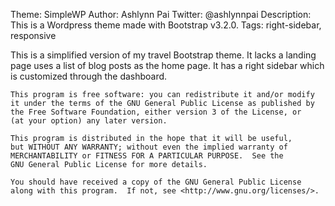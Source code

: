 
Theme: SimpleWP
Author: Ashlynn Pai
Twitter: @ashlynnpai
Description: This is a Wordpress theme made with Bootstrap v3.2.0.
Tags: right-sidebar, responsive



This is a simplified version of my travel Bootstrap theme. It lacks a landing page uses a list of blog posts as the home page. It has a right sidebar which is customized through the dashboard.


    This program is free software: you can redistribute it and/or modify
    it under the terms of the GNU General Public License as published by
    the Free Software Foundation, either version 3 of the License, or
    (at your option) any later version.

    This program is distributed in the hope that it will be useful,
    but WITHOUT ANY WARRANTY; without even the implied warranty of
    MERCHANTABILITY or FITNESS FOR A PARTICULAR PURPOSE.  See the
    GNU General Public License for more details.

    You should have received a copy of the GNU General Public License
    along with this program.  If not, see <http://www.gnu.org/licenses/>.
